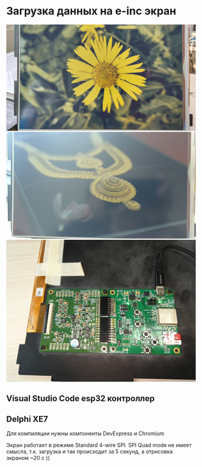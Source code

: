 # Загрузка данных на e-inc экран

<img src="img\IMG_20250422_154721.jpg" alt="Пример изображения e-inc" width="600">
<img src="img\IMG_20250415_122926.jpg" alt="Пример изображения e-inc" width="600">
<img src="img\IMG_20250314_102531.jpg" alt="Пример изображения e-inc" width="600">



## Visual Studio Code esp32 контроллер 

## Delphi XE7 
Для компиляции нужны компоненты DevExpress и Chromium

Экран работает в режиме Standard 4-wire SPI. SPI Quad mode не имеет смысла, т.к. загрузка и так происходит за 5 секунд, а отрисовка экраном ~20 с )) 

